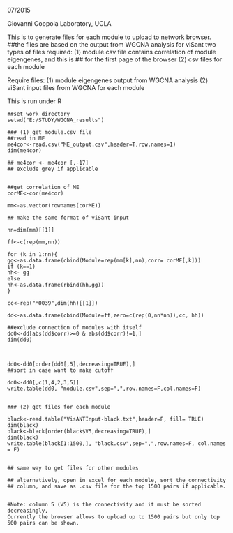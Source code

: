 07/2015

Giovanni Coppola Laboratory, UCLA

This is to generate files for each module to upload to network browser. ##the files are based on the output from WGCNA analysis for viSant
two types of files required:
(1) module.csv file contains correlation of module eigengenes, and this is ##     for the first page of the browser
(2) csv files for each module

Require files:
(1) module eigengenes output from WGCNA analysis
(2) viSant input files from WGCNA for each module

This is run under R
```
##set work directory
setwd("E:/STUDY/WGCNA_results")

### (1) get module.csv file
##read in ME 
me4cor<-read.csv("ME_output.csv",header=T,row.names=1)
dim(me4cor)

## me4cor <- me4cor [,-17]
## exclude grey if applicable


##get correlation of ME
corME<-cor(me4cor)

mm<-as.vector(rownames(corME))

## make the same format of viSant input

nn=dim(mm)[[1]]

ff<-c(rep(mm,nn))

for (k in 1:nn){
gg<-as.data.frame(cbind(Module=rep(mm[k],nn),corr= corME[,k]))
if (k==1)
hh<- gg
else
hh<-as.data.frame(rbind(hh,gg))
}

cc<-rep("M0039",dim(hh)[[1]])

dd<-as.data.frame(cbind(Module=ff,zero=c(rep(0,nn*nn)),cc, hh))

##exclude connection of modules with itself 
dd0<-dd[abs(dd$corr)>=0 & abs(dd$corr)!=1,]
dim(dd0)
	


dd0<-dd0[order(dd0[,5],decreasing=TRUE),]
##sort in case want to make cutoff

dd0<-dd0[,c(1,4,2,3,5)]
write.table(dd0, "module.csv",sep=",",row.names=F,col.names=F)


### (2) get files for each module

black<-read.table("VisANTInput-black.txt",header=F, fill= TRUE)
dim(black)
black<-black[order(black$V5,decreasing=TRUE),]
dim(black)
write.table(black[1:1500,], "black.csv",sep=",",row.names=F, col.names = F)


## same way to get files for other modules

## alternatively, open in excel for each module, sort the connectivity 
## column, and save as .csv file for the top 1500 pairs if applicable. 


#Note: column 5 (V5) is the connectivity and it must be sorted decreasingly,
Currently the browser allows to upload up to 1500 pairs but only top 500 pairs can be shown.
```

